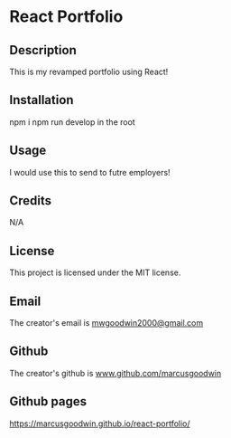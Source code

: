 # React Portfolio

## Description
This is my revamped portfolio using React!

## Installation
npm i npm run develop in the root

## Usage
I would use this to send to futre employers!

## Credits
N/A

## License
This project is licensed under the MIT license.

## Email
The creator's email is mwgoodwin2000@gmail.com

## Github
The creator's github is www.github.com/marcusgoodwin

## Github pages
https://marcusgoodwin.github.io/react-portfolio/

